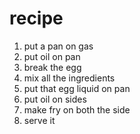 # recipe
1. put a pan on gas
1. put oil on pan
1. break the egg
1. mix all the ingredients 
1. put that egg liquid on pan
1. put oil on sides
1. make fry on both the side
1. serve it